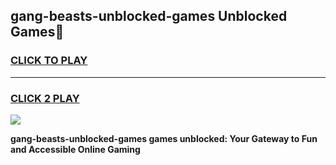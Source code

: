 
## gang-beasts-unblocked-games Unblocked Games👋
<h3>
<a href="https://news.freeplayer.one?title=gang-beasts-unblocked-games&ref=16F">CLICK TO PLAY</a></h3>
<hr>

<h3>
<a href="https://news.freeplayer.one?title=gang-beasts-unblocked-games&ref=16F">CLICK 2 PLAY</a>
  
</h3>

<a href="https://news.freeplayer.one?title=gang-beasts-unblocked-games&ref=16F/"><img src="https://clearcache.store/games.png"></a>


**gang-beasts-unblocked-games games unblocked: Your Gateway to Fun and Accessible Online Gaming**
